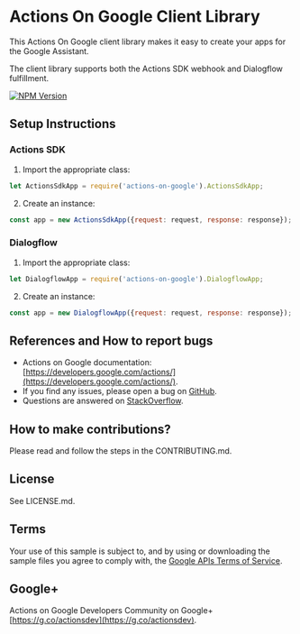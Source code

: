 # Actions On Google Client Library

This Actions On Google client library makes it easy to create your apps for the Google Assistant.

The client library supports both the Actions SDK webhook and Dialogflow fulfillment.

[![NPM Version](https://img.shields.io/npm/v/actions-on-google.svg)](https://www.npmjs.org/package/actions-on-google)

## Setup Instructions

### Actions SDK
 1. Import the appropriate class:

```javascript
let ActionsSdkApp = require('actions-on-google').ActionsSdkApp;
```

 2. Create an instance:

```javascript
const app = new ActionsSdkApp({request: request, response: response});
```

### Dialogflow
 1. Import the appropriate class:

```javascript
let DialogflowApp = require('actions-on-google').DialogflowApp;
```

 2. Create an instance:

```javascript
const app = new DialogflowApp({request: request, response: response});
```

## References and How to report bugs
* Actions on Google documentation: [https://developers.google.com/actions/](https://developers.google.com/actions/).
* If you find any issues, please open a bug on [GitHub](https://github.com/actions-on-google/actions-on-google-nodejs).
* Questions are answered on [StackOverflow](https://stackoverflow.com/questions/tagged/actions-on-google).

## How to make contributions?
Please read and follow the steps in the CONTRIBUTING.md.

## License
See LICENSE.md.

## Terms
Your use of this sample is subject to, and by using or downloading the sample files you agree to comply with, the [Google APIs Terms of Service](https://developers.google.com/terms/).

## Google+
Actions on Google Developers Community on Google+ [https://g.co/actionsdev](https://g.co/actionsdev).
